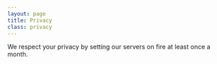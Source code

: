 ```yaml
---
layout: page
title: Privacy
class: privacy
---
```


We respect your privacy by setting our servers on fire at least once a month.